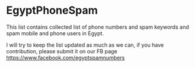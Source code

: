 # EgyptPhoneSpam
This list contains collected list of phone numbers and spam keywords and spam mobile and phone users in Egypt.

I will try to keep the list updated as much as we can, if you have contribution, please submit it on our FB page https://www.facebook.com/egyptspamnumbers
